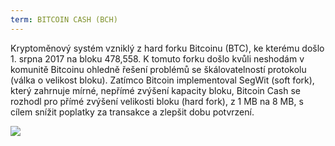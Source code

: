 ```yaml
---
term: BITCOIN CASH (BCH)
---
```


Kryptoměnový systém vzniklý z hard forku Bitcoinu (BTC), ke kterému došlo 1. srpna 2017 na bloku 478,558. K tomuto forku došlo kvůli neshodám v komunitě Bitcoinu ohledně řešení problémů se škálovatelností protokolu (válka o velikost bloku). Zatímco Bitcoin implementoval SegWit (soft fork), který zahrnuje mírné, nepřímé zvýšení kapacity bloku, Bitcoin Cash se rozhodl pro přímé zvýšení velikosti bloku (hard fork), z 1 MB na 8 MB, s cílem snížit poplatky za transakce a zlepšit dobu potvrzení.

![](../../dictionnaire/assets/49.png)
